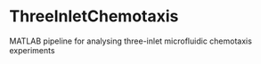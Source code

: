 # ThreeInletChemotaxis
MATLAB pipeline for analysing three-inlet microfluidic chemotaxis experiments

